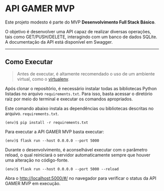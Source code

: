 # API GAMER MVP

Este projeto modesto é parte do MVP **Desenvolvimento Full Stack Básico**.

O objetivo é desenvolver uma API capaz de realizar diversas operações, tais como GET/PUSH/DELETE, interagindo com um banco de dados SQLite. 
A documentação da API está disponível em Swagger.

---

## Como Executar

> Antes de executar, é altamente recomendado o uso de um ambiente virtual, como o [virtualenv](https://virtualenv.pypa.io/en/latest/installation.html).

Após clonar o repositório, é necessário instalar todas as bibliotecas Python listadas no arquivo `requirements.txt`. Para isso, basta acessar o diretório raiz por meio do terminal e executar os comandos apropriados.

Este comando abaixo instala as dependências ou bibliotecas descritas no arquivo. `requirements.txt`.

```
(env)$ pip install -r requirements.txt
```

Para executar a API GAMER MVP basta executar:

```
(env)$ flask run --host 0.0.0.0 --port 5000
```

Durante o desenvolvimento, é aconselhável executar com o parâmetro reload, o qual reiniciará o servidor automaticamente sempre que houver uma alteração no código-fonte.

```
(env)$ flask run --host 0.0.0.0 --port 5000 --reload
```

Abra o [http://localhost:5000/#/](http://localhost:5000/#/) no navegador para verificar o status da API GAMER MVP em execução.

